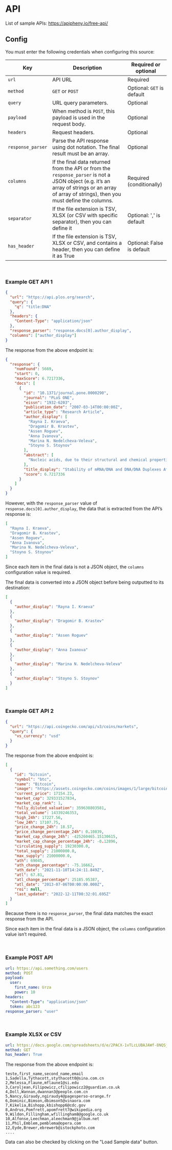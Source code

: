 # API

List of sample APIs: https://apipheny.io/free-api/

## Config

You must enter the following credentials when configuring this source:

| Key | Description | Required or optional |
| --- | --- | --- |
| `url` | API URL | Required |
| `method` | `GET` or `POST` | Optional: `GET` is default |
| `query` | URL query parameters. | Optional |
| `payload` | When method is `POST`, this payload is used in the request body. | Optional |
| `headers` | Request headers. | Optional |
| `response_parser` | Parse the API response using dot notation. The final result must be an array. | Optional |
| `columns` | If the final data returned from the API or from the `response_parser` is not a JSON object (e.g. it’s an array of strings or an array of array of strings), then you must define the columns. | Required (conditionally) |
|`separator`| If the file extension is TSV, XLSX (or CSV with specific separator), then you can define it | Optional: ',' is default|
|`has_header`| If the file extension is TSV, XLSX or CSV, and contains a header, then you can define it as True | Optional: False is default|

<br />

### Example GET API 1

```json
{
  "url": "https://api.plos.org/search",
  "query": {
    "q": "title:DNA"
  },
  "headers": {
    "Content-Type": "application/json"
  },
  "response_parser": "response.docs[0].author_display",
  "columns": ["author_display"]
}
```

The response from the above endpoint is:

```json
{
  "response": {
    "numFound": 5669,
    "start": 0,
    "maxScore": 6.7217336,
    "docs": [
      {
        "id": "10.1371/journal.pone.0000290",
        "journal": "PLoS ONE",
        "eissn": "1932-6203",
        "publication_date": "2007-03-14T00:00:00Z",
        "article_type": "Research Article",
        "author_display": [
          "Rayna I. Kraeva",
          "Dragomir B. Krastev",
          "Assen Roguev",
          "Anna Ivanova",
          "Marina N. Nedelcheva-Veleva",
          "Stoyno S. Stoynov"
        ],
        "abstract": [
          "Nucleic acids, due to their structural and chemical properties, can form double-stranded secondary structures that assist the transfer of genetic information and can modulate gene expression. However, the nucleotide sequence alone is insufficient in explaining phenomena like intron-exon recognition during RNA processing. This raises the question whether nucleic acids are endowed with other attributes that can contribute to their biological functions. In this work, we present a calculation of thermodynamic stability of DNA/DNA and mRNA/DNA duplexes across the genomes of four species in the genus Saccharomyces by nearest-neighbor method. The results show that coding regions are more thermodynamically stable than introns, 3′-untranslated regions and intergenic sequences. Furthermore, open reading frames have more stable sense mRNA/DNA duplexes than the potential antisense duplexes, a property that can aid gene discovery. The lower stability of the DNA/DNA and mRNA/DNA duplexes of 3′-untranslated regions and the higher stability of genes correlates with increased mRNA level. These results suggest that the thermodynamic stability of DNA/DNA and mRNA/DNA duplexes affects mRNA transcription."
        ],
        "title_display": "Stability of mRNA/DNA and DNA/DNA Duplexes Affects mRNA Transcription",
        "score": 6.7217336
      }
    ]
  }
}
```

However, with the `response_parser` value of `response.docs[0].author_display`,
the data that is extracted from the API’s response is:

```json
[
  "Rayna I. Kraeva",
  "Dragomir B. Krastev",
  "Assen Roguev",
  "Anna Ivanova",
  "Marina N. Nedelcheva-Veleva",
  "Stoyno S. Stoynov"
]
```

Since each item in the final data is not a JSON object, the `columns` configuration value is required.

The final data is converted into a JSON object before being outputted to its destination:

```json
[
  {
    "author_display": "Rayna I. Kraeva"
  },
  {
    "author_display": "Dragomir B. Krastev"
  },
  {
    "author_display": "Assen Roguev"
  },
  {
    "author_display": "Anna Ivanova"
  },
  {
    "author_display": "Marina N. Nedelcheva-Veleva"
  },
  {
    "author_display": "Stoyno S. Stoynov"
  }
]
```

<br />

### Example GET API 2

```json
{
  "url": "https://api.coingecko.com/api/v3/coins/markets",
  "query": {
    "vs_currency": "usd"
  }
}
```

The response from the above endpoint is:

```json
[
  {
    "id": "bitcoin",
    "symbol": "btc",
    "name": "Bitcoin",
    "image": "https://assets.coingecko.com/coins/images/1/large/bitcoin.png?1547033579",
    "current_price": 17154.23,
    "market_cap": 329331527834,
    "market_cap_rank": 1,
    "fully_diluted_valuation": 359638803581,
    "total_volume": 14339246353,
    "high_24h": 17227.56,
    "low_24h": 17107.75,
    "price_change_24h": 18.57,
    "price_change_percentage_24h": 0.10839,
    "market_cap_change_24h": -425260465.15130615,
    "market_cap_change_percentage_24h": -0.12896,
    "circulating_supply": 19230300.0,
    "total_supply": 21000000.0,
    "max_supply": 21000000.0,
    "ath": 69045,
    "ath_change_percentage": -75.16662,
    "ath_date": "2021-11-10T14:24:11.849Z",
    "atl": 67.81,
    "atl_change_percentage": 25185.95387,
    "atl_date": "2013-07-06T00:00:00.000Z",
    "roi": null,
    "last_updated": "2022-12-11T00:32:01.695Z"
  }
]
```

Because there is no `response_parser`, the final data matches the exact response from the API.

Since each item in the final data is a JSON object, the `columns` configuration value isn’t required.

<br />

### Example POST API

```yaml
url: https://api.something.com/users
method: POST
payload:
  user:
    first_name: Urza
    power: 10
headers:
  "Content-Type": "application/json"
  token: abc123
response_parser: "user"
```

<br />


### Example XLSX or CSV

```yaml
url: https://docs.google.com/spreadsheets/d/e/2PACX-1vTLcLUBAJAWf-8NQSjlbB3E4LR6DWk5QIZC-KtRb1j2CXXcgY6mE6vOJAW8PoJ1BAOgjXYpE4tY1LAD/pub?output=xlsx
method: GET
has_header: True
```
The response from the above endpoint is:

```
teste,first_name,second_name,email
1,Sadella,Tythacott,stythacott0@sina.com.cn
2,Melessa,Flaune,mflaune1@si.edu
3,Caroljean,Filipowicz,cfilipowicz2@guardian.co.uk
4,Doll,Wannan,dwannan3@people.com.cn
5,Nancy,Giraudy,ngiraudy4@pagesperso-orange.fr
6,Dominic,Bimson,dbimson5@vinaora.com
7,Kikelia,Bishopp,kbishopp6@cdc.gov
8,Andrus,Pomfrett,apomfrett7@wikipedia.org
9,Wildon,Fillingham,wfillingham8@google.co.uk
10,Alfonse,Leechman,aleechman9@jalbum.net
11,Phil,Emblem,pemblema@opera.com
12,Eyde,Brewer,ebrewerb@istockphoto.com
....
```
Data can also be checked by clicking on the "Load Sample data" button.
